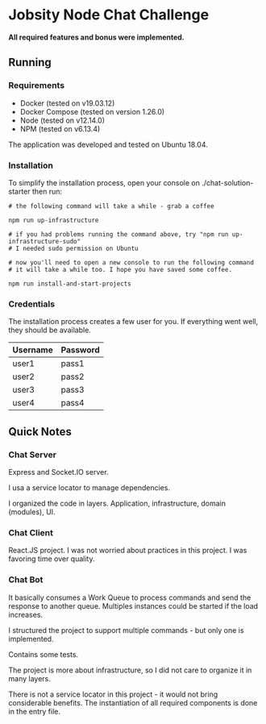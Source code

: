 # Jobsity Node Chat Challenge

**All required features and bonus were implemented.**

## Running

### Requirements

- Docker (tested on v19.03.12)
- Docker Compose (tested on version 1.26.0)
- Node (tested on v12.14.0)
- NPM (tested on v6.13.4)

The application was developed and tested on Ubuntu 18.04.

### Installation

To simplify the installation process, open your console on ./chat-solution-starter then run:

```
# the following command will take a while - grab a coffee

npm run up-infrastructure

# if you had problems running the command above, try "npm run up-infrastructure-sudo"
# I needed sudo permission on Ubuntu

# now you'll need to open a new console to run the following command
# it will take a while too. I hope you have saved some coffee.

npm run install-and-start-projects
```

### Credentials

The installation process creates a few user for you.
If everything went well, they should be available.

| Username | Password |
| --- | ---|
| user1 | pass1 |
| user2 | pass2 |
| user3 | pass3 |
| user4 | pass4 |

## Quick Notes

### Chat Server

Express and Socket.IO server.

I usa a service locator to manage dependencies.

I organized the code in layers. Application, infrastructure, domain (modules), UI.

### Chat Client

React.JS project. I was not worried about practices in this project. I was favoring time over quality.

### Chat Bot

It basically consumes a Work Queue to process commands and send the response to another queue. Multiples instances could be started if the load increases.

I structured the project to support multiple commands - but only one is implemented.

Contains some tests.

The project is more about infrastructure, so I did not care to organize it in many layers.

There is not a service locator in this project - it would not bring considerable benefits. The instantiation of all required components is done in the entry file.
